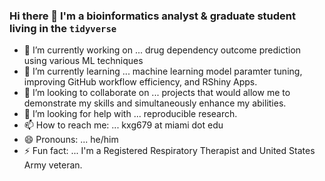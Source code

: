 ### Hi there 👋 I'm a bioinformatics analyst & graduate student living in the `tidyverse`

- 🔭 I’m currently working on ... drug dependency outcome prediction using various ML techniques 
- 🌱 I’m currently learning ... machine learning model paramter tuning, improving GitHub workflow efficiency, and RShiny Apps.
- 👯 I’m looking to collaborate on ... projects that would allow me to demonstrate my skills and simultaneously enhance my abilities.
- 🤔 I’m looking for help with ... reproducible research.
- 📫 How to reach me: ... kxg679 at miami dot edu
- 😄 Pronouns: ... he/him
- ⚡ Fun fact: ... I'm a Registered Respiratory Therapist and United States Army veteran.

